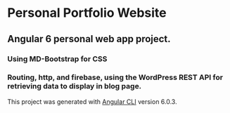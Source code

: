 # Personal Portfolio Website

## Angular 6 personal web app project.

### Using MD-Bootstrap for CSS

### Routing, http, and firebase, using the WordPress REST API for retrieving data to display in blog page.

This project was generated with [Angular CLI](https://github.com/angular/angular-cli) version 6.0.3.
